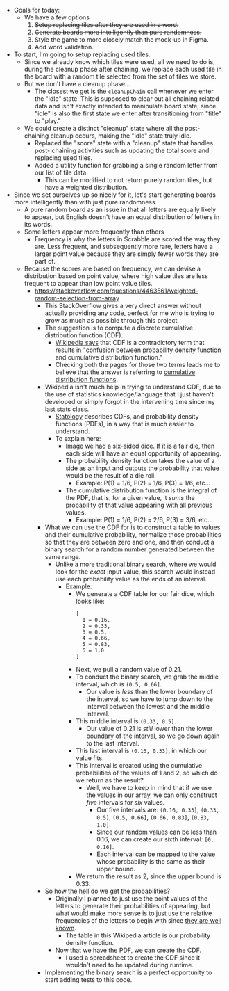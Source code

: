 - Goals for today:
  - We have a few options
    1. ~~Setup replacing tiles after they are used in a word.~~
    2. ~~Generate boards more intelligently than pure randomness.~~
    3. Style the game to more closely match the mock-up in Figma.
    4. Add word validation.
- To start, I'm going to setup replacing used tiles.
  - Since we already know which tiles were used, all we need to do is, during
    the cleanup phase after chaining, we replace each used tile in the board
    with a random tile selected from the set of tiles we store.
  - But we don't have a cleanup phase...
    - The closest we get is the `cleanupChain` call whenever we enter the "idle"
      state. This is supposed to clear out all chaining related data and isn't
      exactly intended to manipulate board state, since "idle" is also the first
      state we enter after transitioning from "title" to "play."
  - We could create a distinct "cleanup" state where all the post-chaining
    cleanup occurs, making the "idle" state truly idle.
    - Replaced the "score" state with a "cleanup" state that handles post-
      chaining activities such as updating the total score and replacing used
      tiles.
    - Added a utility function for grabbing a single random letter from our list
      of tile data.
      - This can be modified to not return purely random tiles, but have a
        weighted distribution.
- Since we set ourselves up so nicely for it, let's start generating boards more
  intelligently than with just pure randomness.
  - A pure random board as an issue in that all letters are equally likely to
    appear, but English doesn't have an equal distribution of letters in its
    words.
  - Some letters appear more frequently than others
    - Frequency is why the letters in Scrabble are scored the way they are. Less
      frequent, and subsequently more rare, letters have a larger point value
      because they are simply fewer words they are part of.
  - Because the scores are based on frequency, we can devise a distribution
    based on point value, where high value tiles are less frequent to appear than
    low point value tiles.
    - https://stackoverflow.com/questions/4463561/weighted-random-selection-from-array
      - This StackOverflow gives a very direct answer without actually providing
        any code, perfect for me who is trying to grow as much as possible through
        this project.
      - The suggestion is to compute a discrete cumulative distribution function
        (CDF).
        - [Wikipedia says](https://en.wikipedia.org/wiki/Cumulative_density_function)
          that CDF is a contradictory term that results in "confusion between
          probability density function and cumulative distribution function."
        - Checking both the pages for those two terms leads me to believe that
          the answer is referring to [cumulative distribution functions](https://en.wikipedia.org/wiki/Cumulative_distribution_function).
      - Wikipedia isn't much help in trying to understand CDF, due to the use of
        statistics knowledge/language that I just haven't developed or simply
        forgot in the intervening time since my last stats class.
        - [Statology](https://www.statology.org/cdf-vs-pdf/) describes CDFs, and
          probability density functions (PDFs), in a way that is much easier to
          understand.
        - To explain here:
          - Image we had a six-sided dice. If it is a fair die, then each side
            will have an equal opportunity of appearing.
          - The probability density function takes the value of a side as an
            input and outputs the probability that value would be the result of
            a die roll.
              - Example: P(1) = 1/6, P(2) = 1/6, P(3) = 1/6, etc...
          - The cumulative distribution function is the integral of the PDF,
            that is, for a given value, it _sums_ the probability of that value
            appearing with all previous values.
              - Example: P(1) = 1/6, P(2) = 2/6, P(3) = 3/6, etc...
      - What we can use the CDF for is to construct a table to values and their
        cumulative probability, normalize those probabilities so that they are
        between zero and one, and then conduct a binary search for a random
        number generated between the same range.
        - Unlike a more traditional binary search, where we would look for the
          _exact_ input value, this search would instead use each probability
          value as the ends of an interval.
          - Example:
            - We generate a CDF table for our fair dice, which looks like: 
              ```
              [
                1 = 0.16,
                2 = 0.33,
                3 = 0.5,
                4 = 0.66,
                5 = 0.83,
                6 = 1.0
              ]
              ```
            - Next, we pull a random value of 0.21.
            - To conduct the binary search, we grab the middle interval, which
              is `(0.5, 0.66]`.
              - Our value is _less_ than the lower boundary of the interval, so
                we have to jump down to the interval between the lowest and the
                middle interval.
            - This middle interval is `(0.33, 0.5]`.
              - Our value of 0.21 is _still_ lower than the lower boundary of
                the interval, so we go down again to the last interval.
            - This last interval is `(0.16, 0.33]`, in which our value fits.
            - This interval is created using the cumulative probabilities of
              the values of 1 and 2, so which do we return as the result?
              - Well, we have to keep in mind that if we use the values in our
                array, we can only construct _five_ intervals for _six_ values.
                - Our five intervals are: `(0.16, 0.33]`, `(0.33, 0.5]`,
                  `(0.5, 0.66]`, `(0.66, 0.83]`, `(0.83, 1.0]`.
                - Since our random values can be less than 0.16, we can create
                  our sixth interval: `[0, 0.16]`.
                - Each interval can be mapped to the value whose probability is
                  the same as their upper bound.
            - We return the result as 2, since the upper bound is 0.33.
      - So how the hell do we get the probabilities?
        - Originally I planned to just use the point values of the letters to
          generate their probabilities of appearing, but what would make more
          sense is to just use the relative frequencies of the letters to begin
          with since [they are well known](https://en.wikipedia.org/wiki/Letter_frequency).
          - The table in this Wikipedia article is our probability density function.
        - Now that we have the PDF, we can create the CDF.
          - I used a spreadsheet to create the CDF since it wouldn't need to be
            updated during runtime.
      - Implementing the binary search is a perfect opportunity to start adding
        tests to this code.
